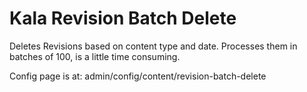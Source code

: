 # Kala Revision Batch Delete

Deletes Revisions based on content type and date.  Processes them in batches of 100, is a little time consuming.

Config page is at: admin/config/content/revision-batch-delete
